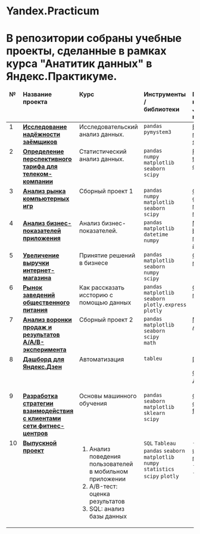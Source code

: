# Yandex.Practicum

# В репозитории собраны учебные проекты, сделанные в рамках курса "Анатитик данных" в Яндекс.Практикуме.


<table>
 <thead valign="top">
    <tr>
       <td><b>№</b></td>
       <td><b>Название проекта</b></td>
       <td><b>Курс</b></td> 
       <td><b>Инструменты /<br> библиотеки</b></td>
       <td><b>Посмотреть на <br>Jupyter nbviewer</b></td>
   </tr> 
</thead>
<tbody  valign="top">
    <tr>
       <td>1</td>
       <td>
          <b>
             <a href="https://github.com/AntonMakk/Yandex.Practicum/tree/main/1.Borrower%20reliability%20study">
             Исследование надёжности заёмщиков</a>
          </b>
     </td>
     <td>
        Исследовательский анализ данных.
    </td>
    <td>
        <code>pandas</code><br/>
        <code>pymystem3</code><br/>
    </td>
    <td>
     <a href='https://nbviewer.org/github/AntonMakk/Yandex.Practicum/blob/890f706f9c198eb6e17e3179f0122c8e7e899831/1.Borrower%20reliability%20study/Borrower_reliability_study.ipynb'>Borrower reliability study</a>
    </td>
</tr>
<tr>
   <td>2</td>  
   <td>
      <b>
         <a href="https://github.com/AntonMakk/Yandex.Practicum/tree/main/2.Prospective_tariff_telecom_company">
         Определение перспективного тарифа для телеком-компании</a>
     </b>
 </td>
 <td>
    Статистический анализ данных.
</td>
<td>
    <code>pandas</code><br>
    <code>numpy</code><br>
    <code>matplotlib</code><br>
    <code>seaborn</code><br>
    <code>scipy</code>
</td>
     <td>
     <a href='https://nbviewer.org/github/AntonMakk/Yandex.Practicum/blob/ba47a5fd967ba7b7c71cf560ee1c77fa8096dd90/2.Prospective_tariff_telecom_company/Prospective_tariff_telecom_company.ipynb'>Prospective tariff telecom company</a>
    </td>
</tr>
<tr>
   <td>3</td>
   <td>
      <b>
         <a href="https://github.com/AntonMakk/Yandex.Practicum/tree/main/3.Computer_games_market_research">
         Анализ рынка компьютерных игр</a>
     </b>
 </td>
 <td>
    Сборный проект 1
</td>
<td>
        <code>pandas</code><br>
        <code>numpy</code><br>
        <code>matplotlib</code><br>
        <code>seaborn</code><br>
        <code>scipy</code>
</td>
     <td>
     <a href='https://nbviewer.org/github/AntonMakk/Yandex.Practicum/blob/a89fd9bf4313d1d09426f89f6fcd1a47d18cf2cb/3.Computer_games_market_research/Computer_games_market_research.ipynb'>Computer games market research</a>
    </td>
</tr>
<tr>
   <td>4</td>
   <td>
      <b>
         <a href="https://github.com/AntonMakk/Yandex.Practicum/tree/main/4.Mobile_app_business_metrics_analysis">
         Анализ бизнес-показателей приложения</a>
     </b>
 </td>
 <td>
    Анализ бизнес-показателей.
</td>
<td>
        <code>pandas</code><br>
        <code>matplotlib</code><br>
        <code>datetime</code><br>
        <code>numpy</code>
</td>
     <td>
     <a href='https://nbviewer.org/github/AntonMakk/Yandex.Practicum/blob/a89fd9bf4313d1d09426f89f6fcd1a47d18cf2cb/4.Mobile_app_business_metrics_analysis/Mobile_app_business_metrics_analysis.ipynb'>Mobile app business metrics analysis</a>
    </td>
</tr>
</tr>
<tr>
   <td>5</td>
   <td>
      <b>
         <a href="https://github.com/AntonMakk/Yandex.Practicum/tree/main/5.Online_store_revenue">
         Увеличение выручки интернет-магазина</a>
     </b>
 </td>
 <td>
    Принятие решений в бизнесе
</td>
<td>
        <code>pandas</code><br>
        <code>matplotlib</code><br>
        <code>seaborn</code><br>
        <code>numpy</code><br>
        <code>scipy</code>
</td>
     <td>
     <a href='https://nbviewer.org/github/AntonMakk/Yandex.Practicum/blob/0aa8602f0ec88d12db406beb20737be1f45e9a72/5.Online_store_revenue/Online_store_revenue.ipynb'>Online store revenue</a>
    </td>
</tr>
<tr>
   <td>6</td>
   <td>
      <b>
         <a href="https://github.com/AntonMakk/Yandex.Practicum/tree/main/6.Catering_market">
         Рынок заведений общественного питания</a>
     </b>
 </td>
 <td>
    Как рассказать иссторию с помощью данных
</td>
<td>
        <code>pandas</code><br>
        <code>matplotlib</code><br>
        <code>seaborn</code><br>
        <code>plotly.express</code><br>
        <code>plotly</code>
</td>
     <td>
     <a href='https://nbviewer.org/github/AntonMakk/Yandex.Practicum/blob/79267688ca678c2dc415d07b8a79ea5765d5f796/6.Catering_market/Catering_market.ipynb'>Catering market</a>
    </td>
</tr>
<tr>
   <td>7</td>
   <td>
      <b>
         <a href="https://github.com/AntonMakk/Yandex.Practicum/tree/main/7.Mobile_app_AAB-test">
         Анализ воронки продаж и результатов A/A/B-эксперимента</a>
     </b>
 </td>
 <td>
    Сборный проект 2
</td>
<td>
        <code>pandas</code><br>
        <code>matplotlib</code><br>
        <code>seaborn</code><br>
        <code>scipy</code><br>
        <code>math</code>
</td>
     <td>
     <a href='https://nbviewer.org/github/AntonMakk/Yandex.Practicum/blob/8eaf0cb0a48531c8cad3da1d66c81de3e8ea73c1/7.Mobile_app_AAB-test/Mobile_app_A-A-B-test.ipynb'>Mobile app A/A/B-test</a>
    </td>
</tr>
<tr>
   <td>8</td>
   <td>
      <b>
         <a href="https://github.com/AntonMakk/Yandex.Practicum/tree/main/8.Dashboarding">
         Дашборд для Яндекс.Дзен
     </b>
 </td>
 <td>
    Автоматизация
</td>
<td>
        <code>tableu</code>
</td>
     <td>
     <a href='https://nbviewer.org/github/AntonMakk/Yandex.Practicum/blob/738d2fdc7edabf77c47e0c88ebea9cce020cfcb7/8.Dashboarding/Dashboard.ipynb'>Dashboarding</a>

<a href = 'https://public.tableau.com/app/profile/anton1119/viz/UserinteractionwithYandex_Zen/Yandex_Zen' target="_blank">Ссылка на Дашборд</a>
    </td>
</tr>
<tr>
   <td>9</td>
   <td>
      <b>
         <a href="https://github.com/AntonMakk/Yandex.Practicum/tree/main/9.Customer_churn_forecast">
         Разработка стратегии взаимодействия с клиентами сети фитнес-центров</a>
     </b>
 </td>
 <td>
    Основы машинного обучения
</td>
<td>
        <code>pandas</code><br>
        <code>seaborn</code><br>
        <code>matplotlib</code><br>
        <code>sklearn</code><br>
        <code>scipy</code>
</td>
     <td>
     <a href='https://nbviewer.org/github/AntonMakk/Yandex.Practicum/blob/1b54e72e3b4bf0155c747e4cd49c095f8b3f004d/9.Customer_churn_forecast/Customer_churn_forecast.ipynb'>Customer churn forecast</a>
    </td>
</tr>
<tr>
   <td>10</td>
   <td>
      <b>
         <a href="https://github.com/AntonMakk/Yandex.Practicum/tree/main/10.Graduation_project">
         Выпускной проект</a>
     </b>
 </td>
 <td>
  <ol>
   <li>Анализ поведения пользователей в мобильном приложении</li>
   <li>A/B-тест: оценка результатов</li>
   <li>SQL: анализ базы данных</li>
  </ol>
</td>
<td>
        <code>SQL</code>
        <code>Tableau</code>
        <code>pandas</code>
        <code>seaborn</code>
        <code>matplotlib</code>
        <code>numpy</code>
        <code>statistics</code>
        <code>scipy</code>
        <code>plotly</code>
</td>
     <td>
-<a href='https://nbviewer.org/github/AntonMakk/Yandex.Practicum/blob/3977c8b2dd50bf7e13af88e1d3b28a4dc39bad84/10.Graduation_project/Analyzing_user_behavior_mobile_app.ipynb'>Analyzing user behavior mobile app</a><br>
-<a href='https://nbviewer.org/github/AntonMakk/Yandex.Practicum/blob/3977c8b2dd50bf7e13af88e1d3b28a4dc39bad84/10.Graduation_project/A%3AB-testing.ipynb'>A/B-testing</a><br>
-<a href='https://nbviewer.org/github/AntonMakk/Yandex.Practicum/blob/3977c8b2dd50bf7e13af88e1d3b28a4dc39bad84/10.Graduation_project/SQL.ipynb'>SQL</a>
    </td>
</tr>
</tbody>
</table>
